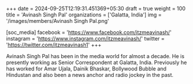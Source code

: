+++
date = 2024-09-25T12:19:31.451369+05:30
draft = true
weight = 100
title = 'Avinash Singh Pal'
organizations = ['Galatta, India']
img = '/images/members/Avinash Singh Pal.png'

[soc_media]
facebook = 'https://www.facebook.com/itzmeavinash/'
instagram = 'https://www.instagram.com/itzmeavinash/'
twitter = 'https://twitter.com/itzmeavinash1'
+++

Avinash Singh Pal has been in the media world for almost a decade. He is presently working as Senior Correspondent at Galatta, India. Previously he has worked for Amar Ujala, Dainik Bhaskar, Bollywood Bubble and Hindustan and also been a news anchor and radio jockey in the past.
